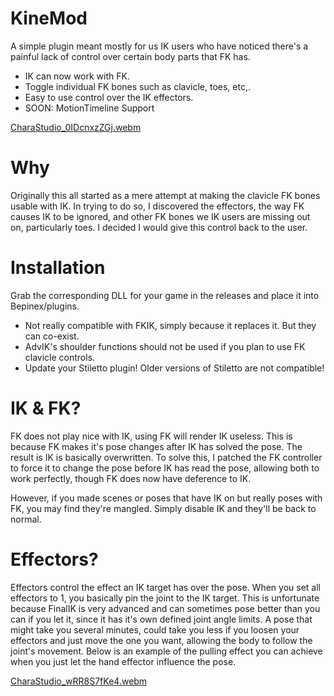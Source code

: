 # KineMod
A simple plugin meant mostly for us IK users who have noticed there's a painful lack of control over certain body parts that FK has.

- IK can now work with FK.
- Toggle individual FK bones such as clavicle, toes, etc,.
- Easy to use control over the IK effectors.
- SOON: MotionTimeline Support

[CharaStudio_0IDcnxzZGj.webm](https://github.com/user-attachments/assets/329785b3-5195-46d2-9d61-53199e009921)

# Why
Originally this all started as a mere attempt at making the clavicle FK bones usable with IK. In trying to do so, I discovered the effectors, the way FK causes IK to be ignored, and other FK bones we IK users are missing out on, particularly toes. I decided I would give this control back to the user.

# Installation
Grab the corresponding DLL for your game in the releases and place it into Bepinex/plugins.

- Not really compatible with FKIK, simply because it replaces it. But they can co-exist.
- AdvIK's shoulder functions should not be used if you plan to use FK clavicle controls.
- Update your Stiletto plugin! Older versions of Stiletto are not compatible!

# IK & FK?
FK does not play nice with IK, using FK will render IK useless. This is because FK makes it's pose changes after IK has solved the pose. The result is IK is basically overwritten. To solve this, I patched the FK controller to force it to change the pose before IK has read the pose, allowing both to work perfectly, though FK does now have deference to IK.

However, if you made scenes or poses that have IK on but really poses with FK, you may find they're mangled. Simply disable IK and they'll be back to normal.

# Effectors?
Effectors control the effect an IK target has over the pose. When you set all effectors to 1, you basically pin the joint to the IK target. This is unfortunate because FinalIK is very advanced and can sometimes pose better than you can if you let it, since it has it's own defined joint angle limits. A pose that might take you several minutes, could take you less if you loosen your effectors and just move the one you want, allowing the body to follow the joint's movement. Below is an example of the pulling effect you can achieve when you just let the hand effector influence the pose.

[CharaStudio_wRR8S7fKe4.webm](https://github.com/user-attachments/assets/25cce515-e53c-460e-97b0-66f06590ad1a)
